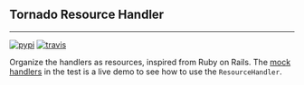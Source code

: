 ## Tornado Resource Handler
--------------------------
[![pypi](https://img.shields.io/pypi/v/tornado_resource_handler.svg)](https://pypi.python.org/pypi/tornado_resource_handler)
[![travis](https://img.shields.io/travis/louis-she/tornado_resource_handler.svg)](https://travis-ci.com/louis-she/tornado_resource_handler)

Organize the handlers as resources, inspired from Ruby on Rails. The [mock handlers](./tests/mock_handlers.py) in the test is a live demo to see how to use the `ResourceHandler`.
